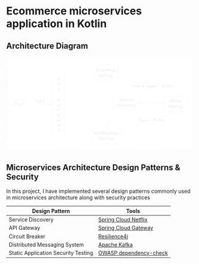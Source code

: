 # Ecommerce microservices application in Kotlin

## Architecture Diagram

![Architecture Diagram](images/architecture-diagram.png)

## Microservices Architecture Design Patterns & Security

In this project, I have implemented several design patterns commonly used in microservices architecture along with security practices

| Design Pattern                      | Tools                                                                             |
|-------------------------------------|-----------------------------------------------------------------------------------|
| Service Discovery                   | [Spring Cloud Netflix](https://spring.io/projects/spring-cloud-netflix)           |
| API Gateway                         | [Spring Cloud Gateway](https://spring.io/projects/spring-cloud-gateway)           |
| Circuit Breaker                     | [Resilience4j](https://resilience4j.readme.io/docs)                               |
| Distributed Messaging System        | [Apache Kafka](https://kafka.apache.org/)                                         |
| Static Application Security Testing | [OWASP dependency-check](https://jeremylong.github.io/DependencyCheck/index.html) |
